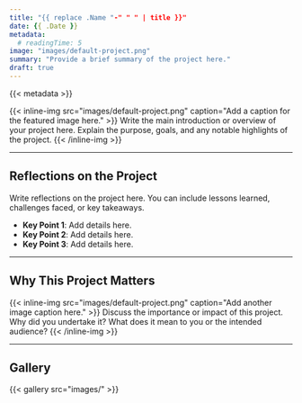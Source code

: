 ```yaml
---
title: "{{ replace .Name "-" " " | title }}"
date: {{ .Date }}
metadata:
  # readingTime: 5
image: "images/default-project.png"
summary: "Provide a brief summary of the project here."
draft: true
---
```


{{< metadata >}}

{{< inline-img src="images/default-project.png" caption="Add a caption for the featured image here." >}}
Write the main introduction or overview of your project here. Explain the purpose, goals, and any notable highlights of the project.
{{< /inline-img >}}

---

## Reflections on the Project

Write reflections on the project here. You can include lessons learned, challenges faced, or key takeaways.

- **Key Point 1**: Add details here.
- **Key Point 2**: Add details here.
- **Key Point 3**: Add details here.

---

## Why This Project Matters

{{< inline-img src="images/default-project.png" caption="Add another image caption here." >}}
Discuss the importance or impact of this project. Why did you undertake it? What does it mean to you or the intended audience?
{{< /inline-img >}}

---

## Gallery

{{< gallery src="images/" >}}
